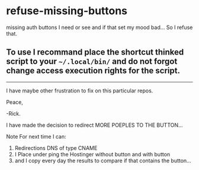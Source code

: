# refuse-missing-buttons
missing auth buttons I need or see and if that set my mood bad... So I refuse that.

## To use I recommand place the shortcut thinked script to your `~/.local/bin/` and do not forgot change access execution rights for the script.




---

I have maybe other frustration to fix on this particular repos.


Peace,

-Rick.


I have made the decision to redirect MORE POEPLES TO THE BUTTON...

Note For next time I can:
 1) Redirections DNS of type CNAME
 2) I Place under ping the Hostinger without button and with button
 3) and I copy every day the results to compare if that contains the button... 
